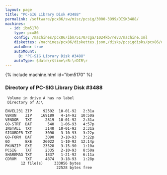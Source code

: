 ```yaml
---
layout: page
title: "PC-SIG Library Disk #3488"
permalink: /software/pcx86/sw/misc/pcsig/3000-3999/DISK3488/
machines:
  - id: ibm5170
    type: pcx86
    config: /machines/pcx86/ibm/5170/cga/1024kb/rev3/machine.xml
    diskettes: /machines/pcx86/diskettes.json,/disks/pcsigdisks/pcx86/diskettes.json
    autoGen: true
    autoMount:
      B: "PC-SIG Library Disk #3488"
    autoType: $date\r$time\rB:\rDIR\r
---
```


{% include machine.html id="ibm5170" %}

### Directory of PC-SIG Library Disk #3488

     Volume in drive A has no label
     Directory of A:\

    ENVEL231 ZIP     92592  10-01-92   2:31a
    VBRUN    ZIP    169189   4-14-92  10:50a
    VENDOR   TXT      2819  10-01-92   2:31a
    GO-STRT  DAT       540   1-06-93   4:57p
    INSTALL  TXT      3140  10-01-92   2:31a
    SIGORDER TXT      3090   3-10-93   3:22p
    GO-FORM  DAT      3090   3-10-93   3:22p
    GO       EXE     26022   1-10-92  12:14p
    PKUNZIP  EXE     23528   3-15-90   1:10a
    PCSIG    TXT      2335   2-10-93   8:50a
    SHAREMAG TXT      1837   1-21-92   6:11a
    CDROM    TXT      4874   3-18-93   1:28p
           12 file(s)     333056 bytes
                           22528 bytes free
